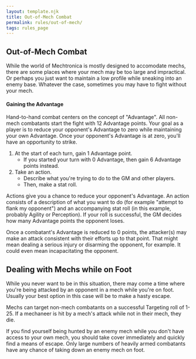 ```yaml
---
layout: template.njk
title: Out-of-Mech Combat
permalink: rules/out-of-mech/
tags: rules_page
---
```


## Out-of-Mech Combat
While the world of Mechtronica is mostly designed to accomodate mechs, there are some places where your mech may be too large and impractical. Or perhaps you just want to maintain a low profile while sneaking into an enemy base. Whatever the case, sometimes you may have to fight without your mech.

#### Gaining the Advantage
Hand-to-hand combat centers on the concept of "Advantage". All non-mech combatants start the fight with 12 Advantage points. Your goal as a player is to reduce your opponent's Advantage to zero while maintaining your own Advantage. Once your opponent's Advantage is at zero, you'll have an opportunity to strike. 

1. At the start of each turn, gain 1 Advantage point.
    - If you started your turn with 0 Advantage, then gain 6 Advantage points instead. 
2. Take an action.
    - Describe what you're trying to do to the GM and other players.
    - Then, make a stat roll.

Actions give you a chance to reduce your opponent's Advantage. An action consists of a description of what you want to do (for example "attempt to flank my opponent") and an accompanying stat roll (in this example, probably Agility or Perception). If your roll is successful, the GM decides how many Advantage points the opponent loses.

Once a combatant's Advantage is reduced to 0 points, the attacker(s) may make an attack consistent with their efforts up to that point. That might mean dealing a serious injury or disarming the opponent, for example. It could even mean incapacitating the opponent.

## Dealing with Mechs while on Foot
While you never want to be in this situation, there may come a time where you're being attacked by an opponent in a mech while you're on foot. Usually your best option in this case will be to make a hasty escape.

Mechs can target non-mech combatants on a successful Targeting roll of 1-25. If a mechaneer is hit by a mech's attack while not in their mech, they die.

If you find yourself being hunted by an enemy mech while you don't have access to your own mech, you should take cover immediately and quickly find a means of escape. Only large numbers of heavily armed combatants have any chance of taking down an enemy mech on foot.